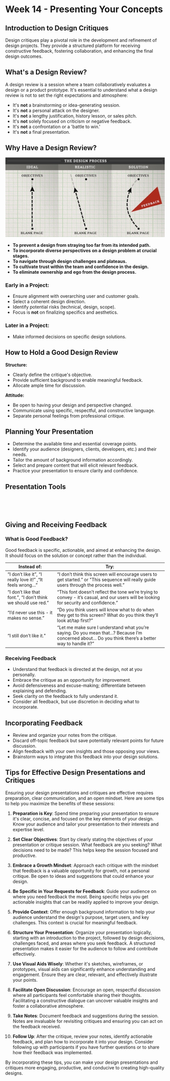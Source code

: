 # Week 14 - Presenting Your Concepts

<Countdown date="2024-12-25" customMessage="No need to rush ahead. This content will be available before this week's theory class, so just focus on what we're learning this week.">

## Introduction to Design Critiques

Design critiques play a pivotal role in the development and refinement of design projects. They provide a structured platform for receiving constructive feedback, fostering collaboration, and enhancing the final design outcomes.

## What's a Design Review?

A design review is a session where a team collaboratively evaluates a design or a product prototype. It's essential to understand what a design review is not to set the right expectations and atmosphere:

- It's **not** a brainstorming or idea-generating session.
- It's **not** a personal attack on the designer.
- It's **not** a lengthy justification, history lesson, or sales pitch.
- It's **not** solely focused on criticism or negative feedback.
- It's **not** a confrontation or a 'battle to win.'
- It's **not** a final presentation.

## Why Have a Design Review?

![Design Review Process](./designProcess.png)

- **To prevent a design from straying too far from its intended path.**
- **To incorporate diverse perspectives on a design problem at crucial stages.**
- **To navigate through design challenges and plateaus.**
- **To cultivate trust within the team and confidence in the design.**
- **To eliminate ownership and ego from the design process.**

### Early in a Project:

- Ensure alignment with overarching user and customer goals.
- Select a coherent design direction.
- Identify potential risks (technical, design, scope).
- Focus is **not** on finalizing specifics and aesthetics.

### Later in a Project:

- Make informed decisions on specific design solutions.

## How to Hold a Good Design Review

**Structure:**

- Clearly define the critique's objective.
- Provide sufficient background to enable meaningful feedback.
- Allocate ample time for discussion.

**Attitude:**

- Be open to having your design and perspective changed.
- Communicate using specific, respectful, and constructive language.
- Separate personal feelings from professional critique.

## Planning Your Presentation

- Determine the available time and essential coverage points.
- Identify your audience (designers, clients, developers, etc.) and their needs.
- Tailor the amount of background information accordingly.
- Select and prepare content that will elicit relevant feedback.
- Practice your presentation to ensure clarity and confidence.

## Presentation Tools

<br>
<ListItem
imageSrc="/f2024/moduleImages/week14/1.png"
title="In-person, Low-tech"
content="Utilize paper printouts, sketches, or a whiteboard.">
</ListItem>

<ListItem
imageSrc="/f2024/moduleImages/week14/2.png"
title="In-person, Mid-tech"
content="Gather around a computer screen, or use a projector for slides and live demos.">
</ListItem>

<ListItem
imageSrc="/f2024/moduleImages/week14/3.png"
title="In-person, Mid-tech"
content="Projector, slides, live demo, or the device itself">
</ListItem>

<ListItem
imageSrc="/f2024/moduleImages/week14/4.jpg"
title="Remote"
content="Employ screen-sharing tools like WebEx, Zoom, Teams, Google Meet, or Skype.">
</ListItem>
<br>

## Giving and Receiving Feedback

### What is Good Feedback?

Good feedback is specific, actionable, and aimed at enhancing the design. It should focus on the solution or concept rather than the individual.

| Instead of:                                                   | Try:                                                                                                                                                |
| ------------------------------------------------------------- | --------------------------------------------------------------------------------------------------------------------------------------------------- |
| “I don’t like it”, “I really love it!” ,“It feels wrong…”     | “I don’t think this screen will encourage users to get started.” or "This sequence will really guide users through the process well.”               |
| “I don’t like that font.”, “I don’t think we should use red.” | “This font doesn’t reflect the tone we’re trying to convey - it’s casual, and our users will be looking for security and confidence.”               |
| “I’d never use this - it makes no sense.”                     | “Do you think users will know what to do when they get to this screen? What do you think they’ll look at/tap first?”                                |
| “I still don’t like it."                                      | “Let me make sure I understand what you’re saying. Do you mean that…? Because I’m concerned about… Do you think there’s a better way to handle it?” |

### Receiving Feedback

- Understand that feedback is directed at the design, not at you personally.
- Embrace the critique as an opportunity for improvement.
- Avoid defensiveness and excuse-making; differentiate between explaining and defending.
- Seek clarity on the feedback to fully understand it.
- Consider all feedback, but use discretion in deciding what to incorporate.

## Incorporating Feedback

- Review and organize your notes from the critique.
- Discard off-topic feedback but save potentially relevant points for future discussion.
- Align feedback with your own insights and those opposing your views.
- Brainstorm ways to integrate this feedback into your design solutions.

## Tips for Effective Design Presentations and Critiques

Ensuring your design presentations and critiques are effective requires preparation, clear communication, and an open mindset. Here are some tips to help you maximize the benefits of these sessions:

1. **Preparation is Key**: Spend time preparing your presentation to ensure it's clear, concise, and focused on the key elements of your design. Know your audience and tailor your presentation to their interests and expertise level.

2. **Set Clear Objectives**: Start by clearly stating the objectives of your presentation or critique session. What feedback are you seeking? What decisions need to be made? This helps keep the session focused and productive.

3. **Embrace a Growth Mindset**: Approach each critique with the mindset that feedback is a valuable opportunity for growth, not a personal critique. Be open to ideas and suggestions that could enhance your design.

4. **Be Specific in Your Requests for Feedback**: Guide your audience on where you need feedback the most. Being specific helps you get actionable insights that can be readily applied to improve your design.

5. **Provide Context**: Offer enough background information to help your audience understand the design's purpose, target users, and key challenges. This context is crucial for meaningful feedback.

6. **Structure Your Presentation**: Organize your presentation logically, starting with an introduction to the project, followed by design decisions, challenges faced, and areas where you seek feedback. A structured presentation makes it easier for the audience to follow and contribute effectively.

7. **Use Visual Aids Wisely**: Whether it's sketches, wireframes, or prototypes, visual aids can significantly enhance understanding and engagement. Ensure they are clear, relevant, and effectively illustrate your points.

8. **Facilitate Open Discussion**: Encourage an open, respectful discussion where all participants feel comfortable sharing their thoughts. Facilitating a constructive dialogue can uncover valuable insights and foster a collaborative atmosphere.

9. **Take Notes**: Document feedback and suggestions during the session. Notes are invaluable for revisiting critiques and ensuring you can act on the feedback received.

10. **Follow Up**: After the critique, review your notes, identify actionable feedback, and plan how to incorporate it into your design. Consider following up with participants if you have further questions or to share how their feedback was implemented.

By incorporating these tips, you can make your design presentations and critiques more engaging, productive, and conducive to creating high-quality designs.

</Countdown>
